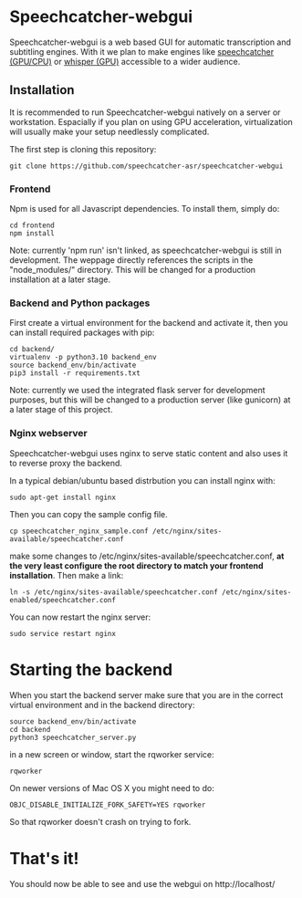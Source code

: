 # Speechcatcher-webgui

Speechcatcher-webgui is a web based GUI for automatic transcription and subtitling engines. With it we plan to make engines like <a href="https://github.com/speechcatcher-asr/speechcatcher">speechcatcher (GPU/CPU)</a> or <a href="https://github.com/openai/whisper">whisper (GPU)</a> accessible to a wider audience. 

## Installation

It is recommended to run Speechcatcher-webgui natively on a server or workstation. Espacially if you plan on using GPU acceleration, virtualization will usually make your setup needlessly complicated.  

The first step is cloning this repository:

```
git clone https://github.com/speechcatcher-asr/speechcatcher-webgui
```

### Frontend

Npm is used for all Javascript dependencies. To install them, simply do:

```
cd frontend
npm install
```

Note: currently 'npm run' isn't linked, as speechcatcher-webgui is still in development. The weppage directly references the scripts in the "node\_modules/" directory. This will be changed for a production installation at a later stage.

### Backend and Python packages

First create a virtual environment for the backend and activate it, then you can install required packages with pip:

```
cd backend/
virtualenv -p python3.10 backend_env
source backend_env/bin/activate
pip3 install -r requirements.txt
```

Note: currently we used the integrated flask server for development purposes, but this will be changed to a production server (like gunicorn) at a later stage of this project.

### Nginx webserver

Speechcatcher-webgui uses nginx to serve static content and also uses it to reverse proxy the backend. 

In a typical debian/ubuntu based distrbution you can install nginx with:

```
sudo apt-get install nginx
``` 

Then you can copy the sample config file.

```
cp speechcatcher_nginx_sample.conf /etc/nginx/sites-available/speechcatcher.conf
```

make some changes to /etc/nginx/sites-available/speechcatcher.conf, **at the very least configure the root directory to match your frontend installation**. Then make a link:

```
ln -s /etc/nginx/sites-available/speechcatcher.conf /etc/nginx/sites-enabled/speechcatcher.conf
``` 

You can now restart the nginx server:

```
sudo service restart nginx
```

# Starting the backend

When you start the backend server make sure that you are in the correct virtual environment and in the backend directory:

```
source backend_env/bin/activate
cd backend
python3 speechcatcher_server.py
```

in a new screen or window, start the rqworker service:

```
rqworker
```

On newer versions of Mac OS X you might need to do: 

```
OBJC_DISABLE_INITIALIZE_FORK_SAFETY=YES rqworker
```

So that rqworker doesn't crash on trying to fork.

# That's it!

You should now be able to see and use the webgui on http://localhost/
